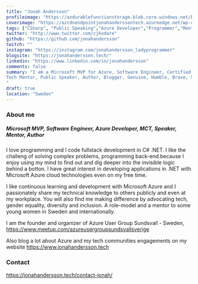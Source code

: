```yaml
---
title: "Jonah Andersson"
profileimage: "https://azdurablefunctionstorage.blob.core.windows.net/blogcontent/JonahAndersson_ProfilePhoto.jpg"
coverimage: "https://azcdnendpointjonahanderssontech.azureedge.net/wp-content/uploads/2020/05/CoverPageStartPage.png"
tags: ["CSharp", "Public Speaking","Azure Developer","Programmer","Mentorship", "AzureMVP", "DotNet", "Fullstack", "Microsoft Certified Trainer"]
twitter: "http://www.twitter.com/cjkodare"
github: "https://github.com/jonahandersson"
twitch: ""
instagram: "https://instagram.com/jonahandersson_ladyprogrammer"
blogsite: "https://jonahandersson.tech/"
linkedin: "https://www.linkedin.com/in/jonahandersson"
comments: false
summary: "I am a Microsoft MVP for Azure, Software Engineer, Certified Azure Developer, Microsoft Certified Trainer
Tech Mentor, Public Speaker, Author, Blogger. Genuine, Humble, Brave, Sincere. Love Learning! 
"
draft: true
location: "Sweden"
---
```



### About me
##### Microsoft MVP, Software Engineer, Azure Developer, MCT, Speaker, Mentor, Author 


I love programming and I code fullstack development in C# .NET. I like the challeng of solving complex problems, programming back-end because I enjoy using my mind to find out and dig 
deeper into the invisible logic behind a botton. I have great interest in developing applications in .NET with Microsoft Azure cloud technologies even on my free time. 

I like continuous learning and development with Microsoft Azure and I passionately share my technical knowledge to others publicly and even at my workplace.
You will also find me making difference by advocating tech, gender equality, diversity and inclusion. 
A role-model and a mentor to some young women in Sweden and internationally. 

I am the founder and organizer of Azure User Group Sundsvall - Sweden, https://www.meetup.com/azureusergroupsundsvallsverige

Also blog a lot about Azure and my tech communities engagements on my website https://www.jonahandersson.tech


### Contact

https://jonahandersson.tech/contact-jonah/ 
